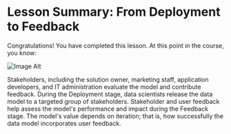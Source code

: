 # Lesson Summary: From Deployment to Feedback


Congratulations! You have completed this lesson. At this point in the course, you know:

 ![Image Alt]()

Stakeholders, including the solution owner, marketing staff, application developers, and IT administration evaluate the model and contribute feedback.
During the Deployment stage, data scientists release the data model to a targeted group of stakeholders.
Stakeholder and user feedback help assess the model's performance and impact during the Feedback stage.
The model's value depends on iteration; that is, how successfully the data model incorporates user feedback.
